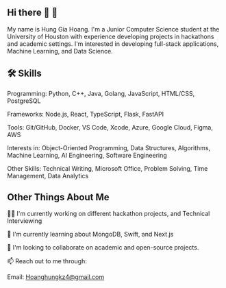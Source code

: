 ## Hi there 👋 🚀 

<!--
**HungH206/HungH206** is a ✨ _special_ ✨ repository because its `README.md` (this file) appears on your GitHub profile.
-->

My name is Hung Gia Hoang. I'm a Junior Computer Science student at the University of Houston with experience developing projects in hackathons and academic settings. I'm interested in developing full-stack applications, Machine Learning, and Data Science.

## 🛠 Skills
Programming: Python, C++, Java, Golang, JavaScript, HTML/CSS, PostgreSQL

Frameworks: Node.js, React, TypeScript, Flask, FastAPI

Tools: Git/GitHub, Docker, VS Code, Xcode, Azure, Google Cloud, Figma, AWS

Interests in: Object-Oriented Programming, Data Structures, Algorithms, Machine Learning, AI Engineering, Software Engineering

Other Skills: Technical Writing, Microsoft Office, Problem Solving, Time Management, Data Analytics


## Other Things About Me
🧑‍💻 I'm currently working on different hackathon projects, and Technical Interviewing 

🧠 I'm currently learning about MongoDB, Swift, and Next.js

🤝 I'm looking to collaborate on academic and open-source projects.

📫 Reach out to me through:

Email: Hoanghungkz4@gmail.com 
